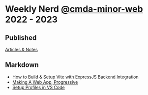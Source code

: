 # Weekly Nerd [@cmda-minor-web](https://github.com/cmda-minor-web) 2022 - 2023

## Published

[Articles & Notes](https://www.craft.me/s/J3pqserUMbXEHK)

## Markdown 
- [How to Build & Setup Vite with ExpressJS Backend Integration](https://github.com/GiovanniDw/weekly-nerd/blob/main/How%20to%20Build%20%26%20Setup%20Vite%20with%20ExpressJS%20Backend%20Integration.md)  
- [Making A Web App, Progressive](https://github.com/GiovanniDw/weekly-nerd/blob/main/Making%20a%20Web%20App%2C%20Progressive.md)  
- [Setup Profiles in VS Code](https://github.com/GiovanniDw/weekly-nerd/blob/main/Setup%20Profiles%20in%20VS-Code.md)  


